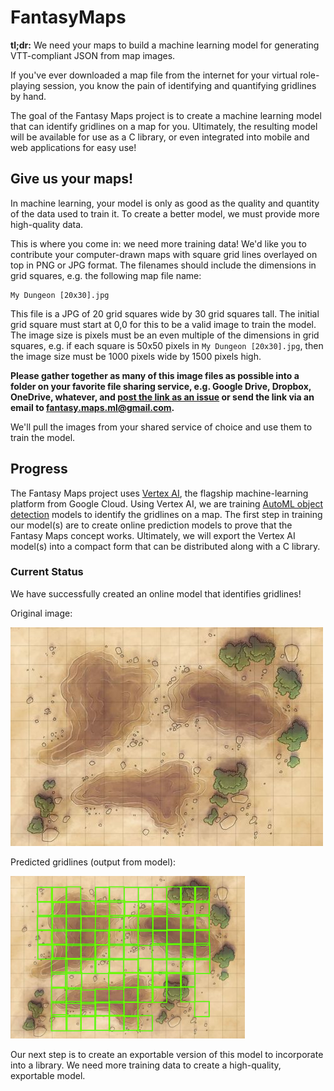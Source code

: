 # FantasyMaps

**tl;dr:** We need your maps to build a machine learning model for generating
VTT-compliant JSON from map images.

If you've ever downloaded a map file from the internet for your virtual
role-playing session, you know the pain of identifying and quantifying gridlines
by hand.

The goal of the Fantasy Maps project is to create a machine learning model that
can identify gridlines on a map for you. Ultimately, the resulting model will
be available for use as a C library, or even integrated into mobile and web
applications for easy use!

## Give us your maps!

In machine learning, your model is only as good as the quality and quantity of
the data used to train it. To create a better model, we must provide more
high-quality data.

This is where you come in: we need more training data! We'd like you to contribute
your computer-drawn maps with square grid lines overlayed on top in PNG or JPG
format. The filenames should include the dimensions in grid squares, e.g. the
following map file name:

```text
My Dungeon [20x30].jpg
```

This file is a JPG of 20 grid squares wide by 30 grid squares tall. The initial
grid square must start at 0,0 for this to be a valid image to train the model. The
image size is pixels must be an even multiple of the dimensions in grid squares,
e.g. if each square is 50x50 pixels in `My Dungeon [20x30].jpg`, then the image size
must be 1000 pixels wide by 1500 pixels high.

**Please gather together as many of this image files as possible into a folder on
your favorite file sharing service, e.g. Google Drive, Dropbox, OneDrive, whatever,
and [post the link as an issue](https://github.com/telpirion/FantasyMapsML/issues) or
send the link via an email to
[fantasy.maps.ml@gmail.com](mailto:fantasy.maps.ml@gmail.com).**

We'll pull the images from your shared service of choice and use them to train the model.

## Progress

The Fantasy Maps project uses [Vertex AI][vertex], the flagship machine-learning
platform from Google Cloud. Using Vertex AI, we are training
[AutoML object detection][od] models to identify the gridlines on a map.
The first step in training our model(s) are to create online prediction models
to prove that the Fantasy Maps concept works.  Ultimately, we will export the
Vertex AI model(s) into a compact form that can be distributed along with a C
library.

### Current Status

We have successfully created an online model that identifies gridlines!

Original image:

![original computer-drawn map of desert without predicted gridlines](images/gridded-desert-ground.jpg)

Predicted gridlines (output from model):

![computer-drawn map of desert with predicted gridlines](images/predicted-gridded-desert.png)

Our next step is to create an exportable version of this model to incorporate
into a library. We need more training data to create a high-quality, exportable
model.




<!-- LINKS -->
[od]: https://cloud.google.com/vertex-ai/docs/beginner/beginners-guide?hl=en#video
[pipe]: https://cloud.google.com/vertex-ai/docs/pipelines/introduction?hl=en
[vertex]: https://cloud.google.com/vertex-ai
